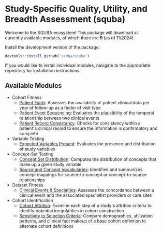 # Study-Specific Quality, Utility, and Breadth Assessment (squba)

Welcome to the SQUBA ecosystem! This package will download all currently available modules, of which there are **9** (as of 11/2024).

Install the development version of the package:

``` r
devtools::install_github('ssdqa/squba')
```


If you would like to install individual modules, navigate to the appropriate repository for installation instructions.

## Available Modules
- Cohort Fitness
  - [Patient Facts](https://github.com/ssdqa/patientfacts): Assesses the availability of patient clinical data per year of follow-up as a factor of visit type
  - [Patient Event Sequencing](https://github.com/ssdqa/patienteventsequencing): Evaluates the plausibility of the temporal relationship between two clinical events
  - [Patient Record Consistency](https://github.com/ssdqa/patientrecordconsistency): Checks for consistency within a patient's clinical record to ensure the information is confirmatory and complete
- Variable Testing
  - [Expected Variables Present](https://github.com/ssdqa/expectedvariablespresent): Evaluates the presence and distribution of study variables
- Concept-Set Testing
  - [Concept Set Distribution](https://github.com/ssdqa/conceptsetdistribution): Computes the distribution of concepts that make up a given study variable
  - [Source and Concept Vocabularies](https://github.com/ssdqa/sourceconceptvocabularies): Identifies and summarizes concept mappings for source-to-concept or concept-to-source relationships
- Dataset Fitness
  - [Clinical Events & Specialties](https://github.com/ssdqa/clinicalevents.specialties): Assesses the concordance between a clinical event and the associated specialtist providers or care sites
- Cohort Identification
  - [Cohort Attrition](https://github.com/ssdqa/cohortattrition): Examine each step of a study's attrition criteria to identify potential irregularities in cohort construction
  - [Sensitivity to Selection Criteria](https://github.com/ssdqa/sensitivityselectioncriteria): Compare demographics, utilization patterns, and clinical fact makeup of a base cohort definition to alternate cohort definitions 

